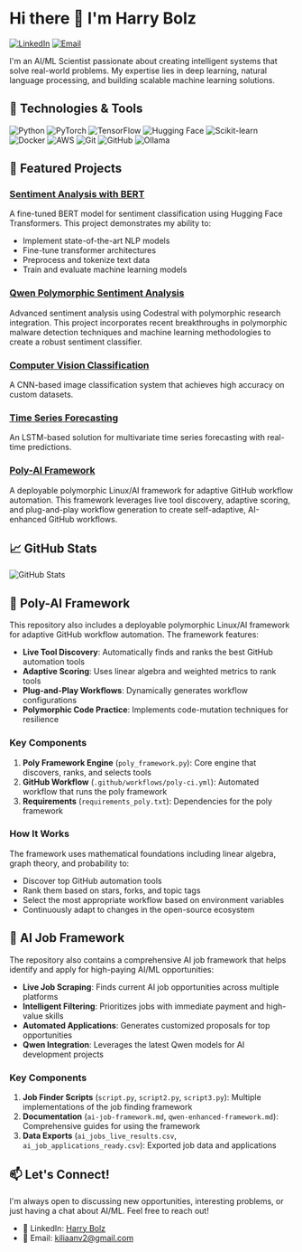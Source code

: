 # Hi there 👋 I'm Harry Bolz

[![LinkedIn](https://img.shields.io/badge/LinkedIn-0077B5?style=for-the-badge&logo=linkedin&logoColor=white)](https://www.linkedin.com/in/harry-bolz-208249370/)
[![Email](https://img.shields.io/badge/Email-D14836?style=for-the-badge&logo=gmail&logoColor=white)](mailto:kiliaanv2@gmail.com)

I'm an AI/ML Scientist passionate about creating intelligent systems that solve real-world problems. My expertise lies in deep learning, natural language processing, and building scalable machine learning solutions.

## 🔧 Technologies & Tools

![Python](https://img.shields.io/badge/Python-3776AB?style=for-the-badge&logo=python&logoColor=white)
![PyTorch](https://img.shields.io/badge/PyTorch-EE4C2C?style=for-the-badge&logo=pytorch&logoColor=white)
![TensorFlow](https://img.shields.io/badge/TensorFlow-FF6F00?style=for-the-badge&logo=tensorflow&logoColor=white)
![Hugging Face](https://img.shields.io/badge/Hugging%20Face-FFD21E?style=for-the-badge&logo=huggingface&logoColor=black)
![Scikit-learn](https://img.shields.io/badge/scikit--learn-F7931E?style=for-the-badge&logo=scikit-learn&logoColor=white)
![Docker](https://img.shields.io/badge/Docker-2496ED?style=for-the-badge&logo=docker&logoColor=white)
![AWS](https://img.shields.io/badge/AWS-232F3E?style=for-the-badge&logo=amazonaws&logoColor=white)
![Git](https://img.shields.io/badge/Git-F05032?style=for-the-badge&logo=git&logoColor=white)
![GitHub](https://img.shields.io/badge/GitHub-181717?style=for-the-badge&logo=github&logoColor=white)
![Ollama](https://img.shields.io/badge/Ollama-000000?style=for-the-badge&logo=ollama&logoColor=white)

## 🚀 Featured Projects

### [Sentiment Analysis with BERT](https://github.com/BoozeLee/sentiment-analysis-bert)
A fine-tuned BERT model for sentiment classification using Hugging Face Transformers. This project demonstrates my ability to:
- Implement state-of-the-art NLP models
- Fine-tune transformer architectures
- Preprocess and tokenize text data
- Train and evaluate machine learning models

### [Qwen Polymorphic Sentiment Analysis](https://github.com/BoozeLee/qwen-polymorphic-sentiment-analysis)
Advanced sentiment analysis using Codestral with polymorphic research integration. This project incorporates recent breakthroughs in polymorphic malware detection techniques and machine learning methodologies to create a robust sentiment classifier.

### [Computer Vision Classification](https://github.com/BoozeLee/cv-classification-project)
A CNN-based image classification system that achieves high accuracy on custom datasets.

### [Time Series Forecasting](https://github.com/BoozeLee/time-series-forecasting)
An LSTM-based solution for multivariate time series forecasting with real-time predictions.

### [Poly-AI Framework](https://github.com/BoozeLee/githubupdater-tools)
A deployable polymorphic Linux/AI framework for adaptive GitHub workflow automation. This framework leverages live tool discovery, adaptive scoring, and plug-and-play workflow generation to create self-adaptive, AI-enhanced GitHub workflows.

## 📈 GitHub Stats

![GitHub Stats](https://github-readme-stats.vercel.app/api?username=BoozeLee&show_icons=true&theme=radical)

## 🧠 Poly-AI Framework

This repository also includes a deployable polymorphic Linux/AI framework for adaptive GitHub workflow automation. The framework features:

- **Live Tool Discovery**: Automatically finds and ranks the best GitHub automation tools
- **Adaptive Scoring**: Uses linear algebra and weighted metrics to rank tools
- **Plug-and-Play Workflows**: Dynamically generates workflow configurations
- **Polymorphic Code Practice**: Implements code-mutation techniques for resilience

### Key Components

1. **Poly Framework Engine** (`poly_framework.py`): Core engine that discovers, ranks, and selects tools
2. **GitHub Workflow** (`.github/workflows/poly-ci.yml`): Automated workflow that runs the poly framework
3. **Requirements** (`requirements_poly.txt`): Dependencies for the poly framework

### How It Works

The framework uses mathematical foundations including linear algebra, graph theory, and probability to:
- Discover top GitHub automation tools
- Rank them based on stars, forks, and topic tags
- Select the most appropriate workflow based on environment variables
- Continuously adapt to changes in the open-source ecosystem

## 💼 AI Job Framework

The repository also contains a comprehensive AI job framework that helps identify and apply for high-paying AI/ML opportunities:

- **Live Job Scraping**: Finds current AI job opportunities across multiple platforms
- **Intelligent Filtering**: Prioritizes jobs with immediate payment and high-value skills
- **Automated Applications**: Generates customized proposals for top opportunities
- **Qwen Integration**: Leverages the latest Qwen models for AI development projects

### Key Components

1. **Job Finder Scripts** (`script.py`, `script2.py`, `script3.py`): Multiple implementations of the job finding framework
2. **Documentation** (`ai-job-framework.md`, `qwen-enhanced-framework.md`): Comprehensive guides for using the framework
3. **Data Exports** (`ai_jobs_live_results.csv`, `ai_job_applications_ready.csv`): Exported job data and applications

## 📫 Let's Connect!

I'm always open to discussing new opportunities, interesting problems, or just having a chat about AI/ML. Feel free to reach out!

- 🔗 LinkedIn: [Harry Bolz](https://www.linkedin.com/in/harry-bolz-208249370/)
- 📧 Email: [kiliaanv2@gmail.com](mailto:kiliaanv2@gmail.com)